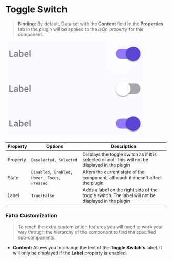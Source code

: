 # Toggle Switch

> **Binding:** By default, Data set with the **Content** field in the **Properties** tab in the plugin will be applied to the *IsOn* property for this component.

![toggleswitch](./images/toggleswitch.png)

| Property | Options                                    | Description                                                  |
| -------- | ------------------------------------------ | ------------------------------------------------------------ |
| Property | `Deselected, Selected`                     | Displays the toggle switch as if it is selected or not. This will not be displayed in the plugin |
| State    | `Disabled, Enabled, Hover, Focus, Pressed` | Alters the current state of the component, although it doesn't affect the plugin |
| Label    | `True/False`                               | Adds a label on the right side of the toggle switch. The label will not be displayed in the plugin |

### Extra Customization

> To reach the extra customization features you will need to work your way through the hierarchy of the component to find the specified sub-components.  

- **Content:** Allows you to change the text of the **Toggle Switch's** label. It will only be displayed if  the **Label** property is enabled.